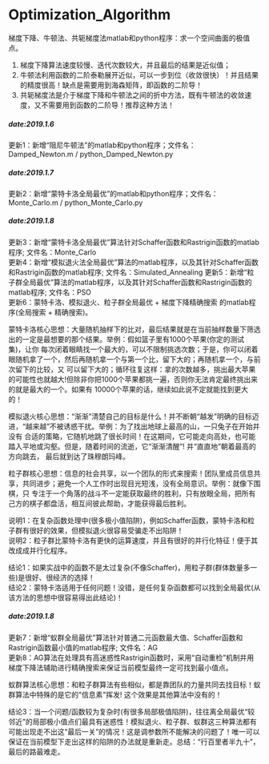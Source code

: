 # Optimization_Algorithm
梯度下降、牛顿法、共轭梯度法matlab和python程序：求一个空间曲面的极值点。

1. 梯度下降算法速度较慢、迭代次数较大，并且最后的结果是近似值；
2. 牛顿法利用函数的二阶泰勒展开近似，可以一步到位（收敛很快）！并且结果的精度很高！缺点是需要用到海森矩阵，即函数的二阶导！
3. 共轭梯度法是介于梯度下降和牛顿法之间的折中方法，既有牛顿法的收敛速度，又不需要用到函数的二阶导！推荐这种方法！

##### date:2019.1.6 #####
更新1：新增“阻尼牛顿法”的matlab和python程序；文件名：Damped_Newton.m / python_Damped_Newton.py 

##### date:2019.1.7 #####
更新2：新增“蒙特卡洛全局最优”的matlab和python程序；文件名：Monte_Carlo.m / python_Monte_Carlo.py

##### date:2019.1.8 #####
更新3：新增“蒙特卡洛全局最优”算法针对Schaffer函数和Rastrigin函数的matlab程序;  文件名：Monte_Carlo       
更新4：新增“模拟退火法全局最优”算法的matlab程序，以及其针对Schaffer函数和Rastrigin函数的matlab程序;  文件名：Simulated_Annealing
更新5：新增“粒子群全局最优”算法的matlab程序，以及其针对Schaffer函数和Rastrigin函数的matlab程序;   文件名：PSO        
更新6：蒙特卡洛、模拟退火、粒子群全局最优 + 梯度下降精确搜索 的matlab程序(全局搜索 + 精确搜索)。

蒙特卡洛核心思想：大量随机抽样下的比对，最后结果就是在当前抽样数量下筛选出的一定是最想要的那个结果。举例：假如篮子里有1000个苹果(你定的测试集)，让你
每次闭着眼睛找一个最大的，可以不限制挑选次数；于是，你可以闭着眼随机拿了一个，然后再随机拿一个与第一个比，留下大的；再随机拿一个，与前次留下的比较，又
可以留下大的；循环往复这样：拿的次数越多，挑出最大苹果的可能性也就越大!但除非你把1000个苹果都挑一遍，否则你无法肯定最终挑出来的就是最大的一个。如果有
10000个苹果的话，继续如此说不定就能找到更大的！       

模拟退火核心思想：“渐渐”清楚自己的目标是什么！并不断朝“越发”明确的目标迈进，“越来越”不被诱惑干扰。举例：为了找出地球上最高的山，一只兔子在开始并没有
合适的策略，它随机地跳了很长时间！在这期间，它可能走向高处，也可能踏入平地或沟壑。但是，随着时间的流逝，它“渐渐清醒”! 并“直直地”朝着最高的方向跳去，
最后就到达了珠穆朗玛峰。        

粒子群核心思想：信息的社会共享，以一个团队的形式来搜索！团队里成员信息共享，共同进步；避免一个人工作时出现目光短浅，没有全局意识。举例：就像下围棋，只
专注于一个角落的战斗不一定能获取最终的胜利，只有放眼全局，把所有己方的棋子都盘活，相互间彼此帮助，才能获得最后胜利。    

说明1：在复杂函数处理中(很多极小值陷阱)，例如Schaffer函数，蒙特卡洛和粒子群有很好的效果，但模拟退火很容易受骗走不出陷阱！    
说明2：粒子群比蒙特卡洛有更快的运算速度，并且有很好的并行化特征！便于其改成成并行化程序。      

结论1：如果实战中的函数不是太过复杂(不像Schaffer)，用粒子群(群体数量多一些)是很好、很经济的选择！     
结论2：蒙特卡洛适用于任何问题！没错，是任何复杂函数都可以找到全局最优(从该方法的思想中很容易得出此结论)！

##### date:2019.1.8 #####    
更新7：新增“蚁群全局最优”算法针对普通二元函数最大值、Schaffer函数和Rastrigin函数最小值的matlab程序; 文件名：AG    
更新8：AG算法在处理具有高迷惑性Rastrigin函数时，采用“自动重检”机制并用梯度下降法辅助进行精确搜索来保证当前模型最终一定可找到最小值点。     

蚁群算法核心思想：和粒子群算法有些相似，都是靠团队的力量共同去找目标！蚁群算法中特殊的是它的"信息素"挥发! 这个效果是其他算法中没有的！    

结论3：当一个问题/函数较为复杂时(有很多局部极值陷阱)，往往离全局最优“较邻近”的局部极小值点们最具有迷惑性！模拟退火、粒子群、蚁群这三种算法都有可能出现走不出这“最后一关”的情况！这是调参数所不能解决的问题了！唯一可以保证在当前模型下走出这样的陷阱的办法就是重新走。总结：“行百里者半九十”，最后的路最难走。
